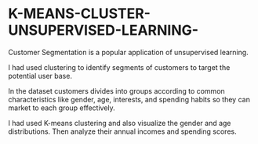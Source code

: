 # K-MEANS-CLUSTER-UNSUPERVISED-LEARNING-
Customer Segmentation is a popular application of unsupervised learning. 

I had used clustering to identify segments of customers to target the potential user base. 


In the dataset customers divides into groups according to common characteristics like gender, age, interests, and spending habits so they can market to each group effectively. 

I had used K-means clustering and also visualize the gender and age distributions. 
Then analyze their annual incomes and spending scores.
